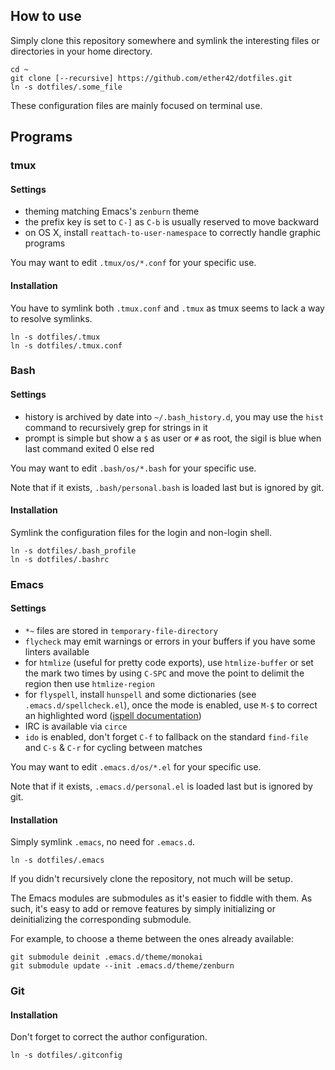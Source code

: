 ## How to use

Simply clone this repository somewhere and symlink the interesting files or directories in your
home directory.

```shell
cd ~
git clone [--recursive] https://github.com/ether42/dotfiles.git
ln -s dotfiles/.some_file
```

These configuration files are mainly focused on terminal use.

## Programs

### tmux

#### Settings

 - theming matching Emacs's `zenburn` theme
 - the prefix key is set to `C-]` as `C-b` is usually reserved to move backward
 - on OS X, install `reattach-to-user-namespace` to correctly handle graphic programs

You may want to edit `.tmux/os/*.conf` for your specific use.

#### Installation

You have to symlink both `.tmux.conf` and `.tmux` as tmux seems to lack a way to resolve symlinks.

```shell
ln -s dotfiles/.tmux
ln -s dotfiles/.tmux.conf
```

### Bash

#### Settings

 - history is archived by date into `~/.bash_history.d`, you may use the `hist`
   command to recursively grep for strings in it
 - prompt is simple but show a `$` as user or `#` as root, the sigil is blue when last
   command exited 0 else red

You may want to edit `.bash/os/*.bash` for your specific use.

Note that if it exists, `.bash/personal.bash` is loaded last but is ignored by git.

#### Installation

Symlink the configuration files for the login and non-login shell.

```shell
ln -s dotfiles/.bash_profile
ln -s dotfiles/.bashrc
```

### Emacs

#### Settings

 - `*~` files are stored in `temporary-file-directory`
 - `flycheck` may emit warnings or errors in your buffers if you have some linters available
 - for `htmlize` (useful for pretty code exports), use `htmlize-buffer` or set the mark two times
   by using `C-SPC` and move the point to delimit the region then use `htmlize-region`
 - for `flyspell`, install `hunspell` and some dictionaries (see `.emacs.d/spellcheck.el`),
   once the mode is enabled, use `M-$` to correct an highlighted word ([ispell documentation])
 - IRC is available via `circe`
 - `ido` is enabled, don't forget `C-f` to fallback on the standard `find-file` and `C-s` & `C-r`
   for cycling between matches

You may want to edit `.emacs.d/os/*.el` for your specific use.

Note that if it exists, `.emacs.d/personal.el` is loaded last but is ignored by git.

[ispell documentation]: https://www.gnu.org/software/emacs/manual/html_node/emacs/Spelling.html

#### Installation

Simply symlink `.emacs`, no need for `.emacs.d`.

```shell
ln -s dotfiles/.emacs
```

If you didn't recursively clone the repository, not much will be setup.

The Emacs modules are submodules as it's easier to fiddle with them.
As such, it's easy to add or remove features by simply initializing or deinitializing the
corresponding submodule.

For example, to choose a theme between the ones already available:
```shell
git submodule deinit .emacs.d/theme/monokai
git submodule update --init .emacs.d/theme/zenburn
```

### Git

#### Installation

Don't forget to correct the author configuration.

```shell
ln -s dotfiles/.gitconfig
```
